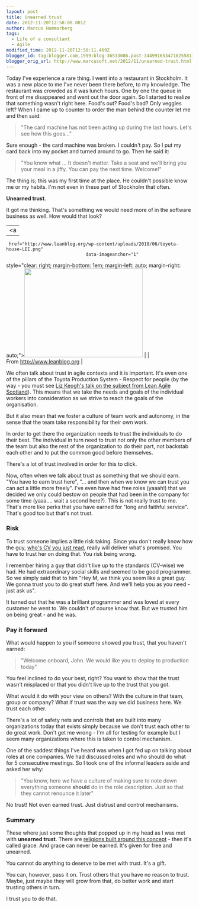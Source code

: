 ```yaml
---
layout: post
title: Unearned trust
date: 2012-11-20T12:58:00.001Z
author: Marcus Hammarberg
tags:
  - Life of a consultant
  - Agile
modified_time: 2012-11-20T12:58:11.469Z
blogger_id: tag:blogger.com,1999:blog-36533086.post-3449916534710255811
blogger_orig_url: http://www.marcusoft.net/2012/11/unearned-trust.html
---
```





Today I've experience a rare thing. I went into a restaurant in
Stockholm. It was a new place to me I've never been there before, to my
knowledge. The restaurant was crowded as it was lunch hours. One by one
the queue in front of me disappeared and went out the door again. So I
started to realize that something wasn't right here. Food's out? Food's
bad? Only veggies left?
When I came up to counter to order the man behind the counter let me and
then said:

> "The card machine has not been acting up during the last hours. Let's
> see how this goes..."

Sure enough - the card machine was broken. I couldn't pay. So I put my
card back into my pocket and turned around to go. Then he said it:

> "You know what ... It doesn't matter. Take a seat and we'll bring you
> your meal in a jiffy. You can pay the next time. Welcome!"

The thing is; this was my first time at the place. He couldn't possible
know me or my habits. I'm not even in these part of Stockholm that
often.

**Unearned trust**.

It got me thinking. That's something we would need more of in the
software business as well. How would that look?

|                                                                                       |
|:-------------------------------------------------------------------------------------:|
|                                           <a
     href="http://www.leanblog.org/wp-content/uploads/2010/06/toyota-house-LEI.png"
                                  data-imageanchor="1"
  style="clear: right; margin-bottom: 1em; margin-left: auto; margin-right: auto;"><img
      src="http://www.leanblog.org/wp-content/uploads/2010/06/toyota-house-LEI.png"
                    data-border="0" width="320" height="240" /></a>                     |
|                             From http://www.leanblog.org                              |

We often talk about trust in agile contexts and it is important. It's
even one of the pillars of the Toyota Production System - Respect for
people (by the way - you must see
<a href="http://www.leanagilescotland.com/videos/lunivore"
target="_blank">Liz Keogh's talk on the subject from Lean Agile
Scotland</a>). This means that we take the needs and goals of the
individual workers into consideration as we strive to reach the goals of
the organisation.

But it also mean that we foster a culture of team work and autonomy, in
the sense that the team take responsibility for their own work.

In order to get there the organization needs to trust the individuals to
do their best. The individual in turn need to trust not only the other
members of the team but also the rest of the organization to do their
part, not backstab each other and to put the common good before
themselves.

There's a lot of trust involved in order for this to click.

Now, often when we talk about trust as something that we should earn.
"You have to earn trust here", "... and then when we know we can trust
you can act a little more freely". I've even have had free roles
(yaaah!) that we decided we only could bestow on people that had been in
the company for some time (yaaa.... wait a second here?).
This is not really trust to me. That's more like perks that you have
earned for "long and faithful service". That's good too but that's not
trust.

### Risk

To trust someone implies a little risk taking. Since you don't really
know how the guy, <a href="http://www.youtube.com/watch?v=o_Zub4RMfIo"
target="_blank">who's CV you just read</a>, really will deliver what's
promised. You have to trust her on doing that. You risk being wrong.

I remember hiring a guy that didn't live up to the standards (CV-wise)
we had. He had extraordinary social skills and seemed to be good
programmer. So we simply said that to him "Hey M, we think you seem like
a great guy. We gonna trust you to do great stuff here. And we'll help
you as you need - just ask us".

It turned out that he was a brilliant programmer and was loved at every
customer he went to. We couldn't of course know that. But we trusted him
on being great - and he was.

### Pay it forward

What would happen to you if someone showed you trust, that you haven't
earned:

> "Welcome onboard, John. We would like you to deploy to production
> today"

You feel inclined to do your best, right? You want to show that the
trust wasn't misplaced or that you didn't live up to the trust that you
got.

What would it do with your view on others? With the culture in that
team, group or company? What if trust was the way we did business here.
We trust each other.

There's a lot of safety nets and controls that are built into many
organizations today that exists simply because we don't trust each other
to do great work. Don't get me wrong - I'm all for testing for example
but I seem many organizations where this is taken to control
mechanism.

One of the saddest things I've heard was when I got fed up on talking
about roles at one companies. We had discussed roles and who should do
what for 5 consecutive meetings. So I took one of the informal leaders
aside and asked her why:

> "You know, here we have a culture of making sure to note down
> everything someone **should** do in the role description. Just so that
> they cannot renounce it later"

No trust! Not even earned trust. Just distrust and control mechanisms.

### Summary

These where just some thoughts that popped up in my head as I was met
with **unearned trust**. There are
<a href="http://en.wikipedia.org/wiki/Divine_grace"
target="_blank">religions built around this concept</a> - then it's
called grace. And grace can never be earned. It's given for free and
unearned.

You cannot do anything to deserve to be met with trust. It's a gift.

You can, however, pass it on. Trust others that you have no reason to
trust. Maybe, just maybe they will grow from that, do better work and
start trusting others in turn.

I trust you to do that.
